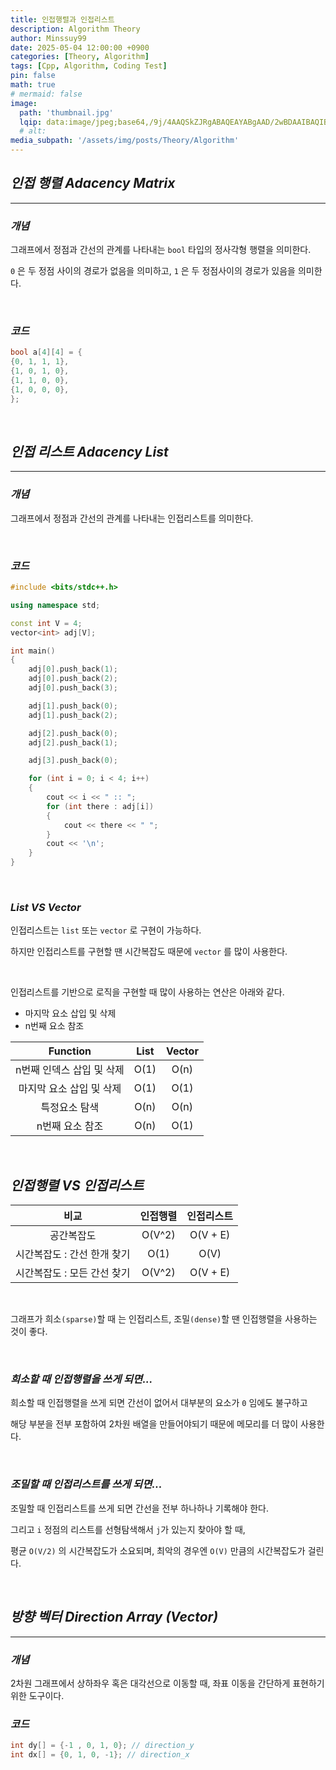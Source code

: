```yaml
---
title: 인접행렬과 인접리스트
description: Algorithm Theory
author: Minssuy99
date: 2025-05-04 12:00:00 +0900
categories: [Theory, Algorithm]
tags: [Cpp, Algorithm, Coding Test]
pin: false
math: true
# mermaid: false
image:
  path: 'thumbnail.jpg'
  lqip: data:image/jpeg;base64,/9j/4AAQSkZJRgABAQEAYABgAAD/2wBDAAIBAQIBAQICAgICAgICAwUDAwMDAwYEBAMFBwYHBwcGBwcICQsJCAgKCAcHCg0KCgsMDAwMBwkODw0MDgsMDAz/2wBDAQICAgMDAwYDAwYMCAcIDAwMDAwMDAwMDAwMDAwMDAwMDAwMDAwMDAwMDAwMDAwMDAwMDAwMDAwMDAwMDAwMDAz/wAARCAAEABQDASIAAhEBAxEB/8QAFQABAQAAAAAAAAAAAAAAAAAAAAn/xAAUEAEAAAAAAAAAAAAAAAAAAAAA/8QAFgEBAQEAAAAAAAAAAAAAAAAAAAUH/8QAFBEBAAAAAAAAAAAAAAAAAAAAAP/aAAwDAQACEQMRAD8AsAAqMvAAf//Z
  # alt:
media_subpath: '/assets/img/posts/Theory/Algorithm'
---
```


<!-------------------------------------------------->
## _**인접 행렬 Adacency Matrix**_
---

### _**개념**_

그래프에서 정점과 간선의 관계를 나타내는 `bool` 타입의 정사각형 행렬을 의미한다.

`0` 은 두 정점 사이의 경로가 없음을 의미하고, `1` 은 두 정점사이의 경로가 있음을 의미한다.

<br>

### _**코드**_

```cpp
bool a[4][4] = {
{0, 1, 1, 1},
{1, 0, 1, 0},
{1, 1, 0, 0},
{1, 0, 0, 0},
};
```

<br>


<!-------------------------------------------------->
## _**인접 리스트 Adacency List**_
---

### _**개념**_

그래프에서 정점과 간선의 관계를 나타내는 인접리스트를 의미한다.

<br>

### _**코드**_

```cpp
#include <bits/stdc++.h>

using namespace std;

const int V = 4;
vector<int> adj[V];

int main()
{
    adj[0].push_back(1);
    adj[0].push_back(2);
    adj[0].push_back(3);

    adj[1].push_back(0);
    adj[1].push_back(2);

    adj[2].push_back(0);
    adj[2].push_back(1);

    adj[3].push_back(0);

    for (int i = 0; i < 4; i++)
    {
        cout << i << " :: ";
        for (int there : adj[i])
        {
            cout << there << " ";
        }
        cout << '\n';
    }
}
```

<br>

### _**List VS Vector**_

인접리스트는 `list` 또는 `vector` 로 구현이 가능하다.

하지만 인접리스트를 구현할 땐 시간복잡도 때문에 `vector` 를 많이 사용한다.

<br>

인접리스트를 기반으로 로직을 구현할 때 많이 사용하는 연산은 아래와 같다.

* 마지막 요소 삽입 및 삭제
* n번째 요소 참조

|Function                 |List|Vector|
|:-----------------------:|:--:|:----:|
|n번째 인덱스 삽입 및 삭제|O(1)| O(n) |
|마지막 요소 삽입 및 삭제 |O(1)| O(1) |
|특정요소 탐색            |O(n)| O(n) |
|n번째 요소 참조          |O(n)| O(1) |

<br>

## _**인접행렬 VS 인접리스트**_

|비교                       |인접행렬|인접리스트|
|:-------------------------:|:------:|:--------:|
|공간복잡도                 | O(V^2) | O(V + E) |
|시간복잡도 : 간선 한개 찾기| O(1)   | O(V)     |
|시간복잡도 : 모든 간선 찾기| O(V^2) | O(V + E) |

<br>

그래프가 희소`(sparse)`할 때  는 인접리스트, 조밀`(dense)`할 땐 인접행렬을 사용하는 것이 좋다.

<br>

### _**희소할 때 인접행렬을 쓰게 되면...**_

희소할 때 인접행렬을 쓰게 되면 간선이 없어서 대부분의 요소가 `0` 임에도 불구하고

해당 부분을 전부 포함하여 2차원 배열을 만들어야되기 때문에 메모리를 더 많이 사용한다.

<br>

### _**조밀할 때 인접리스트를 쓰게 되면...**_

조밀할 때 인접리스트를 쓰게 되면 간선을 전부 하나하나 기록해야 한다.

그리고 `i` 정점의 리스트를 선형탐색해서 `j`가 있는지 찾아야 할 때,

평균 `O(V/2)` 의 시간복잡도가 소요되며, 최악의 경우엔 `O(V)` 만큼의 시간복잡도가 걸린다.

<br>

<!-------------------------------------------------->
## _**방향 벡터 Direction Array (Vector)**_
---

### _**개념**_

2차원 그래프에서 상하좌우 혹은 대각선으로 이동할 때, 좌표 이동을 간단하게 표현하기 위한 도구이다.

### _**코드**_

```cpp
int dy[] = {-1 , 0, 1, 0}; // direction_y
int dx[] = {0, 1, 0, -1}; // direction_x
```


<br>


<!-------------------------------------------------->